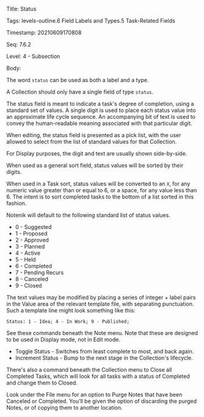 Title:  Status

Tags:   levels-outline.6 Field Labels and Types.5 Task-Related Fields

Timestamp: 20210609170808

Seq:    7.6.2

Level:  4 - Subsection

Body: 

The word `status` can be used as both a label and a type. 

A Collection should only have a single field of type `status`. 

The status field is meant to indicate a task's degree of completion, using a standard set of values. A single digit is used to place each status value into an approximate life cycle sequence. An accompanying bit of text is used to convey the human-readable meaning associated with that particular digit. 

When editing, the status field is presented as a pick list, with the user allowed to select from the list of standard values for that Collection. 

For Display purposes, the digit and text are usually shown side-by-side. 

When used as a general sort field, status values will be sorted by their digits. 

When used in a Task sort, status values will be converted to an `X`, for any numeric value greater than or equal to 6, or a space, for any value less than 6. The intent is to sort completed tasks to the bottom of a list sorted in this fashion. 

Notenik will default to the following standard list of status values.  

* 0 - Suggested
* 1 - Proposed
* 2 - Approved
* 3 - Planned
* 4 - Active
* 5 - Held
* 6 - Completed
* 7 - Pending Recurs
* 8 - Canceled
* 9 - Closed

The text values may be modified by placing a series of integer + label pairs in the Value area of the relevant template file, with separating punctuation. Such a template line might look something like this:

	Status: 1 - Idea; 4 - In Work; 9 - Published;

See these commands beneath the Note menu. Note that these are designed to be used in Display mode, not in Edit mode. 

* Toggle Status - Switches from least complete to most, and back again. 
* Increment Status - Bump to the next stage in the Collection's lifecycle. 

There's also a command beneath the Collection menu to Close all Completed Tasks, which will look for all tasks with a status of Completed and change them to Closed. 

Look under the File menu for an option to Purge Notes that have been Canceled or Completed. You'll be given the option of discarding the purged Notes, or of copying them to another location.
